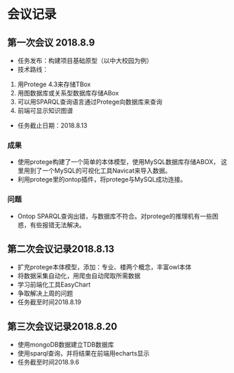
# 会议记录
## 第一次会议 2018.8.9
- 任务发布：构建项目基础原型（以中大校园为例）
- 技术路线：
 1. 用Protege 4.3来存储TBox
 2. 用图数据库或关系型数据库存储ABox
 3. 可以用SPARQL查询语言通过Protege向数据库来查询
 4. 前端可显示知识图谱
 - 任务截止日期：2018.8.13
 

### 成果
- 使用protege构建了一个简单的本体模型，使用MySQL数据库存储ABOX，
这里用到了一个MySQL的可视化工具Navicat来导入数据。
- 利用protege里的ontop插件，将protege与MySQL成功连接。

### 问题
- Ontop SPARQL查询出错，与数据库不符合。对protege的推理机有一些困惑，有些报错无法解决。

## 第二次会议记录2018.8.13
- 扩充protege本体模型，添加：专业、楼两个概念，丰富owl本体
- 将数据采集自动化，用爬虫自动爬取所需数据
- 学习前端化工具EasyChart
- 争取解决上周的问题
- 任务截至时间2018.8.19

## 第三次会议记录2018.8.20
- 使用mongoDB数据建立TDB数据库
- 使用sparql查询，并将结果在前端用echarts显示
- 任务截至时间2018.9.6